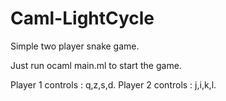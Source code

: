 # Caml-LightCycle
Simple two player snake game.

Just run ocaml main.ml to start the game.

Player 1 controls : q,z,s,d.
Player 2 controls : j,i,k,l.
